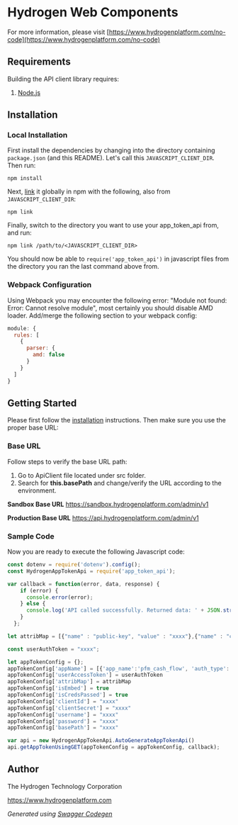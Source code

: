 # Hydrogen Web Components

For more information, please visit [https://www.hydrogenplatform.com/no-code](https://www.hydrogenplatform.com/no-code)

## Requirements

Building the API client library requires:
1. [Node.js](https://nodejs.org/)

## Installation

### Local Installation

First install the dependencies by changing into the directory containing `package.json` (and this README). Let's call this `JAVASCRIPT_CLIENT_DIR`. Then run:

```shell
npm install
```

Next, [link](https://docs.npmjs.com/cli/link) it globally in npm with the following, also from `JAVASCRIPT_CLIENT_DIR`:

```shell
npm link
```

Finally, switch to the directory you want to use your app_token_api from, and run:

```shell
npm link /path/to/<JAVASCRIPT_CLIENT_DIR>
```

You should now be able to `require('app_token_api')` in javascript files from the directory you ran the last
command above from.

### Webpack Configuration

Using Webpack you may encounter the following error: "Module not found: Error:
Cannot resolve module", most certainly you should disable AMD loader. Add/merge
the following section to your webpack config:

```javascript
module: {
  rules: [
    {
      parser: {
        amd: false
      }
    }
  ]
}
```

## Getting Started

Please first follow the [installation](#installation) instructions. Then make sure you use the proper base URL:

### Base URL
Follow steps to verify the base URL path:

1. Go to ApiClient file located under src folder.
2. Search for **this.basePath** and change/verify the URL according to the environment.

**Sandbox Base URL**
https://sandbox.hydrogenplatform.com/admin/v1

**Production Base URL**
https://api.hydrogenplatform.com/admin/v1

### Sample Code
Now you are ready to execute the following Javascript code:

```javascript
const dotenv = require('dotenv').config();
const HydrogenAppTokenApi = require('app_token_api');

var callback = function(error, data, response) {
    if (error) {
      console.error(error);
    } else {
      console.log('API called successfully. Returned data: ' + JSON.stringify(data));
    }
  };

let attribMap = [{"name" : "public-key", "value" : "xxxx"},{"name" : "client-id", "value" : "xxxx9"}]

const userAuthToken = "xxxx";

let appTokenConfig = {};
appTokenConfig['appName'] = [{'app_name':'pfm_cash_flow', 'auth_type':'password_credentials'}]
appTokenConfig['userAccessToken'] = userAuthToken
appTokenConfig['attribMap'] = attribMap
appTokenConfig['isEmbed'] = true
appTokenConfig['isCredsPassed'] = true
appTokenConfig['clientId'] = "xxxx"
appTokenConfig['clientSecret'] = "xxxx"
appTokenConfig['username'] = "xxxx"
appTokenConfig['password'] = "xxxx"
appTokenConfig['basePath'] = "xxxx"

var api = new HydrogenAppTokenApi.AutoGenerateAppTokenApi()
api.getAppTokenUsingGET(appTokenConfig = appTokenConfig, callback);
```

## Author
The Hydrogen Technology Corporation

https://www.hydrogenplatform.com

*Generated using [Swagger Codegen](https://github.com/swagger-api/swagger-codegen)*
